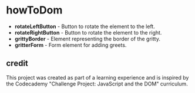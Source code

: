 # howToDom

- **rotateLeftButton** - Button to rotate the element to the left.
- **rotateRightButton** - Button to rotate the element to the right.
- **grittyBorder** - Element representing the border of the gritty.
- **gritterForm** - Form element for adding greets.

## credit

This project was created as part of a learning experience and is inspired by the Codecademy "Challenge Project: JavaScript and the DOM" curriculum.
